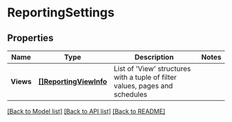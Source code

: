 # ReportingSettings

## Properties
Name | Type | Description | Notes
------------ | ------------- | ------------- | -------------
**Views** | [**[]ReportingViewInfo**](ReportingViewInfo.md) | List of &#39;View&#39; structures with a tuple of filter values, pages and schedules | 

[[Back to Model list]](../README.md#documentation-for-models) [[Back to API list]](../README.md#documentation-for-api-endpoints) [[Back to README]](../README.md)


